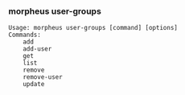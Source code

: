 ### morpheus user-groups

```
Usage: morpheus user-groups [command] [options]
Commands:
	add
	add-user
	get
	list
	remove
	remove-user
	update
```

